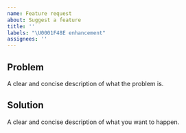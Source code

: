 ```yaml
---
name: Feature request
about: Suggest a feature
title: ''
labels: "\U0001F48E enhancement"
assignees: ''
---
```


## Problem

A clear and concise description of what the problem is.

## Solution

A clear and concise description of what you want to happen.
